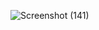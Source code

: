 ![Screenshot (141)](https://github.com/Irhadiatma027/servis-komputer/assets/122192838/123ff041-9a31-46f6-9d5d-45c1e83cd845)
